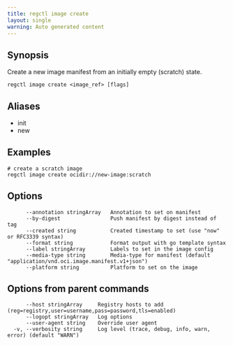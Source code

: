```yaml
---
title: regctl image create
layout: single
warning: Auto generated content
---
```


## Synopsis

Create a new image manifest from an initially empty (scratch) state.

```shell
regctl image create <image_ref> [flags]
```

## Aliases

- init
- new

## Examples

```shell
# create a scratch image
regctl image create ocidir://new-image:scratch
```

## Options

```text
      --annotation stringArray   Annotation to set on manifest
      --by-digest                Push manifest by digest instead of tag
      --created string           Created timestamp to set (use "now" or RFC3339 syntax)
      --format string            Format output with go template syntax
      --label stringArray        Labels to set in the image config
      --media-type string        Media-type for manifest (default "application/vnd.oci.image.manifest.v1+json")
      --platform string          Platform to set on the image
```

## Options from parent commands

```text
      --host stringArray     Registry hosts to add (reg=registry,user=username,pass=password,tls=enabled)
      --logopt stringArray   Log options
      --user-agent string    Override user agent
  -v, --verbosity string     Log level (trace, debug, info, warn, error) (default "WARN")
```
